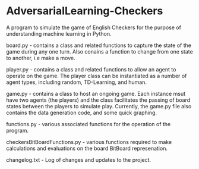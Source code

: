 # AdversarialLearning-Checkers

A program to simulate the game of English Checkers for the purpose of understanding machine learning in Python.

board.py - contains a class and related functions to capture the state of the game during any one turn. Also conains a function to change from one state to another, i.e make a move.

player.py - contains a class and related functions to allow an agent to operate on the game. The player class can be instantiated as a number of agent types, including random, TD-Learning, and human.

game.py - contains a class to host an ongoing game. Each instance msut have two agents (the players) and the class facilitates the passing of board states between the players to simulate play. 
	Currently, the game.py file also contains the data generation code, and some quick graphing.

functions.py - various associated functions for the operation of the program.

checkersBitBoardFunctions.py - various functions required to make calculations and evaluations on the board BitBoard represenation.

changelog.txt - Log of changes and updates to the project. 

